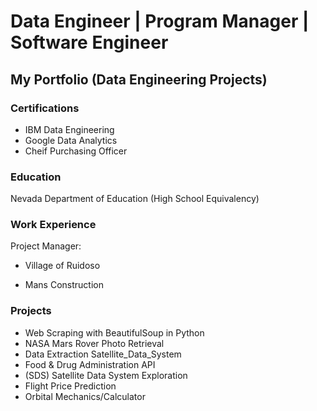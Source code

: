 # Data Engineer | Program Manager | Software Engineer
## My Portfolio (Data Engineering Projects)

### Certifications 
- IBM Data Engineering 
- Google Data Analytics
- Cheif Purchasing Officer 

### Education
Nevada Department of Education (High School Equivalency)

### Work Experience 
Project Manager:

- Village of Ruidoso

- Mans Construction
  
### Projects 
- Web Scraping with BeautifulSoup in Python
- NASA Mars Rover Photo Retrieval
- Data Extraction Satellite_Data_System
- Food & Drug Administration API
- (SDS) Satellite Data System Exploration
- Flight Price Prediction
- Orbital Mechanics/Calculator

